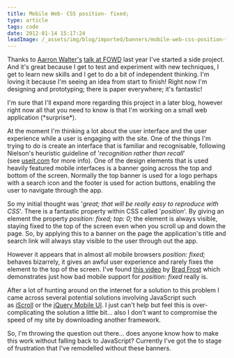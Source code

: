 ```yaml
---
title: Mobile Web- CSS position- fixed;
type: article
tags: code
date: 2012-01-14 15:17:24
leadImage: /_assets/img/blog/imported/banners/mobile-web-css-position-fixed.jpg
---
```

<p>Thanks to <a href="http://lncn.eu/ekrt">Aarron Walter's</a> <a href="http://lncn.eu/cdfv">talk at FOWD</a> last year I've started a side project. And it's great because I get to test and experiment with new techniques, I get to learn new skills and I get to do a bit of independent thinking. I&#39;m loving it because I&#39;m seeing an idea from start to finish! Right now I&#39;m designing and prototyping; there is paper everywhere; it&#39;s fantastic!</p>
<p class="p1">
 I&#39;m sure that I&#39;ll expand more regarding this project in a later blog, however right now all that you need to know is that I&#39;m working on a small web application (*surprise*).</p>
<p class="p1">
 At the moment I&#39;m thinking a lot about the user interface and the user experience while a user is engaging with the site. One of the things I&#39;m trying to do is create an interface that is familiar and recognisable, following Nielson&#39;s heuristic guideline of &#39;<i>recognition rather than recall</i>&#39; (see&nbsp;<a href="http://www.useit.com/papers/heuristic/heuristic_list.html"><span class="s1">useit.com</span></a>&nbsp;for more info). One of the design elements that is used heavily featured mobile interfaces is a banner going across the top and bottom of the screen. Normally the top banner is used for a logo perhaps with a search icon and the footer is used for action buttons, enabling the user to navigate through the app.</p>
<p class="p1">
 So my initial thought was &#39;<i>great; that will be really easy to reproduce with CSS</i>&#39;. There is a fantastic property within CSS called &#39;<i>position</i>&#39;. By giving an element the property <i>position: fixed; top: 0;</i>&nbsp;the element is always visible, staying fixed to the top of the screen even when you scroll up and down the page. So, by applying this to a banner on the page the application&#39;s title and search link will always stay visible to the user through out the app.</p>
<p class="p1">
 However it appears that in almost all mobile browsers <i>position: fixed;</i> behaves bizarrely, it gives an awful user experience and rarely fixes the element to the top of the screen. I&#39;ve found&nbsp;<a href="http://vimeo.com/31894069"><span class="s1">this video</span></a>&nbsp;by&nbsp;<a href="http://bradfrostweb.com/"><span class="s1">Brad Frost</span></a>&nbsp;which demonstrates just how bad mobile support for <i>position: fixed</i>&nbsp;really is.</p>
<p class="p1">
 After a lot of hunting around on the internet for a solution to this problem I came across several potential solutions involving JavaScript such as&nbsp;<a href="http://cubiq.org/iscroll-4"><span class="s1">iScroll</span></a>&nbsp;or the&nbsp;<a href="http://jquerymobile.com/test/docs/toolbars/bars-fixed.html"><span class="s1">jQuery Mobile UI</span></a>. I just can&#39;t help but feel this is over-complicating the solution a little bit&hellip; also I don&#39;t want to compromise the speed of my site by downloading another framework.</p>
<p class="p1">
 So, I&#39;m throwing the question out there&hellip; does anyone know how to make this work without falling back to JavaScript? Currently I&#39;ve got the to stage of frustration that I&#39;ve remodelled without these banners.</p>
